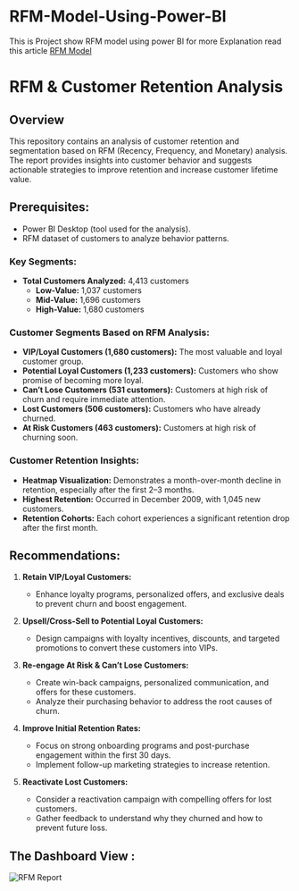 # RFM-Model-Using-Power-BI
This is Project show RFM model using power BI for more Explanation read this article [RFM Model](https://medium.com/@jumahanje/rfm-model-using-power-bi-b84235c5a98b)

# RFM & Customer Retention Analysis

## Overview
This repository contains an analysis of customer retention and segmentation based on RFM (Recency, Frequency, and Monetary) analysis. The report provides insights into customer behavior and suggests actionable strategies to improve retention and increase customer lifetime value.

## Prerequisites:
- Power BI Desktop (tool used for the analysis).
- RFM dataset of customers to analyze behavior patterns.

### Key Segments:
- **Total Customers Analyzed:** 4,413 customers
  - **Low-Value:** 1,037 customers
  - **Mid-Value:** 1,696 customers
  - **High-Value:** 1,680 customers

### Customer Segments Based on RFM Analysis:
- **VIP/Loyal Customers (1,680 customers):** The most valuable and loyal customer group.
- **Potential Loyal Customers (1,233 customers):** Customers who show promise of becoming more loyal.
- **Can’t Lose Customers (531 customers):** Customers at high risk of churn and require immediate attention.
- **Lost Customers (506 customers):** Customers who have already churned.
- **At Risk Customers (463 customers):** Customers at high risk of churning soon.

### Customer Retention Insights:
- **Heatmap Visualization:** Demonstrates a month-over-month decline in retention, especially after the first 2–3 months.
- **Highest Retention:** Occurred in December 2009, with 1,045 new customers.
- **Retention Cohorts:** Each cohort experiences a significant retention drop after the first month.

## Recommendations:
1. **Retain VIP/Loyal Customers:**
   - Enhance loyalty programs, personalized offers, and exclusive deals to prevent churn and boost engagement.

2. **Upsell/Cross-Sell to Potential Loyal Customers:**
   - Design campaigns with loyalty incentives, discounts, and targeted promotions to convert these customers into VIPs.

3. **Re-engage At Risk & Can’t Lose Customers:**
   - Create win-back campaigns, personalized communication, and offers for these customers.
   - Analyze their purchasing behavior to address the root causes of churn.

4. **Improve Initial Retention Rates:**
   - Focus on strong onboarding programs and post-purchase engagement within the first 30 days.
   - Implement follow-up marketing strategies to increase retention.

5. **Reactivate Lost Customers:**
   - Consider a reactivation campaign with compelling offers for lost customers.
   - Gather feedback to understand why they churned and how to prevent future loss.

## The Dashboard View :
![RFM Report](https://github.com/user-attachments/assets/9f0ed6ce-395b-4cfe-9710-fc990a59d0e4)



